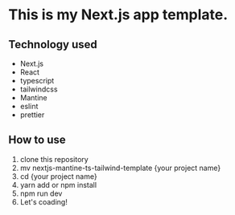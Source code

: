 # This is my Next.js app template.

## Technology used

- Next.js
- React
- typescript
- tailwindcss
- Mantine
- eslint
- prettier

## How to use

1. clone this repository
2. mv nextjs-mantine-ts-tailwind-template {your project name}
3. cd {your project name}
4. yarn add or npm install
5. npm run dev
6. Let's coading!
